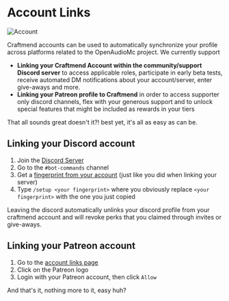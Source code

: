 # Account Links
![Account](https://i.imgur.com/chwk9jg.png)

Craftmend accounts can be used to automatically synchronize your profile across platforms related to the OpenAudioMc project. We currently support
 - **Linking your Craftmend Account within the community/support Discord server** to access applicable roles, participate in early beta tests, receive automated DM notifications about your account/server, enter give-aways and more.
 - **Linking your Patreon profile to Craftmend** in order to access supporter only discord channels, flex with your generous support and to unlock special features that might be included as rewards in your tiers

That all sounds great doesn't it?! best yet, it's all as easy as can be.

## Linking your Discord account
 1. Join the [Discord Server](https://discord.openaudiomc.net/)
 2. Go to the `#bot-commands` channel
 3. Get a [fingerprint from your account](https://account.craftmend.com/account/fingerprint) (just like you did when linking your server)
 4. Type `/setup <your fingerprint>` where you obviously replace `<your fingerprint>` with the one you just copied

Leaving the discord automatically unlinks your discord profile from your craftmend account and will revoke perks that you claimed through invites or give-aways.

## Linking your Patreon account
 1. Go to the [account links page](https://account.craftmend.com/account/links)
 2. Click on the Patreon logo
 3. Login with your Patreon account, then click `Allow`

And that's it, nothing more to it, easy huh?